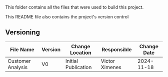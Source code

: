 <p>This folder contains all the files that were used to build this project. 

This README file also contains the project's version control </p>

<h2>Versioning</h2>

| File Name        | Version | Change Location     | Responsible     | Change Date |
|------------------|---------|---------------------|-----------------|-------------|
| Customer Analysis | V0      | Initial Publication | Victor Ximenes  | 2024-11-18  |

